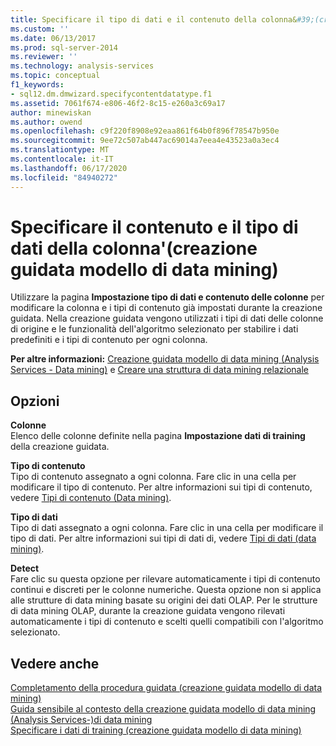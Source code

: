 ```yaml
---
title: Specificare il tipo di dati e il contenuto della colonna&#39;(creazione guidata modello di data mining) | Microsoft Docs
ms.custom: ''
ms.date: 06/13/2017
ms.prod: sql-server-2014
ms.reviewer: ''
ms.technology: analysis-services
ms.topic: conceptual
f1_keywords:
- sql12.dm.dmwizard.specifycontentdatatype.f1
ms.assetid: 7061f674-e806-46f2-8c15-e260a3c69a17
author: minewiskan
ms.author: owend
ms.openlocfilehash: c9f220f8908e92eaa861f64b0f896f78547b950e
ms.sourcegitcommit: 9ee72c507ab447ac69014a7eea4e43523a0a3ec4
ms.translationtype: MT
ms.contentlocale: it-IT
ms.lasthandoff: 06/17/2020
ms.locfileid: "84940272"
---
```

# <a name="specify-the-column39s-content-and-data-type-data-mining-wizard"></a>Specificare il contenuto e il tipo di dati della colonna&#39;(creazione guidata modello di data mining)
  Utilizzare la pagina **Impostazione tipo di dati e contenuto delle colonne** per modificare la colonna e i tipi di contenuto già impostati durante la creazione guidata. Nella creazione guidata vengono utilizzati i tipi di dati delle colonne di origine e le funzionalità dell'algoritmo selezionato per stabilire i dati predefiniti e i tipi di contenuto per ogni colonna.  
  
 **Per altre informazioni:** [Creazione guidata modello di data mining &#40;Analysis Services - Data mining&#41;](data-mining/data-mining-wizard-analysis-services-data-mining.md) e [Creare una struttura di data mining relazionale](data-mining/create-a-relational-mining-structure.md)  
  
## <a name="options"></a>Opzioni  
 **Colonne**  
 Elenco delle colonne definite nella pagina **Impostazione dati di training** della creazione guidata.  
  
 **Tipo di contenuto**  
 Tipo di contenuto assegnato a ogni colonna. Fare clic in una cella per modificare il tipo di contenuto. Per altre informazioni sui tipi di contenuto, vedere [Tipi di contenuto &#40;Data mining&#41;](data-mining/content-types-data-mining.md).  
  
 **Tipo di dati**  
 Tipo di dati assegnato a ogni colonna. Fare clic in una cella per modificare il tipo di dati. Per altre informazioni sui tipi di dati di, vedere [Tipi di dati &#40;data mining&#41;](data-mining/data-types-data-mining.md).  
  
 **Detect**  
 Fare clic su questa opzione per rilevare automaticamente i tipi di contenuto continui e discreti per le colonne numeriche. Questa opzione non si applica alle strutture di data mining basate su origini dei dati OLAP. Per le strutture di data mining OLAP, durante la creazione guidata vengono rilevati automaticamente i tipi di contenuto e scelti quelli compatibili con l'algoritmo selezionato.  
  
## <a name="see-also"></a>Vedere anche  
 [Completamento della procedura guidata &#40;creazione guidata modello di data mining&#41;](completing-the-wizard-data-mining-wizard.md)   
 [Guida sensibile al contesto della creazione guidata modello di data mining &#40;Analysis Services-&#41;di data mining](data-mining-wizard-f1-help-analysis-services-data-mining.md)   
 [Specificare i dati di training &#40;creazione guidata modello di data mining&#41;](specify-the-training-data-data-mining-wizard.md)  
  
  
